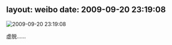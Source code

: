 layout: weibo
date: 2009-09-20 23:19:08
---
<meta name="referrer" content="no-referrer" />

<img src="/images/favicon.ico" style="float: left;"/>2009-09-20 23:19:08

虚脱……

